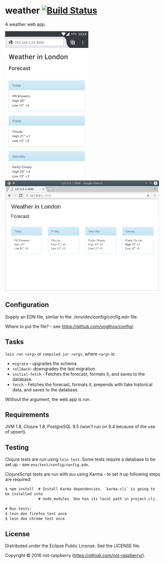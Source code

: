 # weather [![Build Status](https://travis-ci.org/not-raspberry/weather.svg?branch=master)](https://travis-ci.org/not-raspberry/weather)

A weather web app.

![Mobile screenshot](/screenshots/mobile.png "Mobile") ![Desktop screenshot](/screenshots/desktop.png "Desktop")


## Configuration

Supply an EDN file, similar to the ./env/dev/config/config.edn file.

Where to put the file? - see https://github.com/yogthos/config/.

## Tasks

`lein run <arg>` or `compiled.jar <arg>`, where `<arg>` is:

- `migrate` - upgrades the schema
- `rollback`- downgrades the last migration
- `initial-fetch` - Fetches the forecast, formats it, and saves to the database.
- `fetch` - Fetches the forecast, formats it, prepends with fake historical data, and saves to the
  database.

Without the argument, the web app is run.

## Requirements

JVM 1.8, Clojure 1.8, PostgreSQL 9.5 (won't run on 9.4 because of the use of upsert).

## Testing

Clojure tests are run using `lein test`. Some tests require a database to be set up - see
`env/test/config/config.edn`.

ClojureScript tests are run with `doo` using Karma - to set it up following steps are required:

```
$ npm install  # Install Karma dependencies. `karma-cli` is going to be installed into
               # node_modules. Doo has its local path in project.clj.

# Run tests:
$ lein doo firefox test once
$ lein doo chrome test once
```

## License

Distributed under the Eclipse Public License. See the LICENSE file.

Copyright © 2016 not-raspberry (https://github.com/not-raspberry/).
